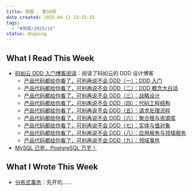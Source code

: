 ```yaml
---
title: 周报 - 第16周
date created: 2025-04-13 22:31:32
tags:
  - "#周报/2025/16"
status: Ongoing
---
```


## What I Read This Week

- [码如云 DDD 入门博客阅读](../Readings/码如云%20DDD/Readme.md)：阅读了码如云的 DDD 设计博客
    - [产品代码都给你看了，可别再说不会 DDD（一）：DDD 入门](../Readings/码如云%20DDD/产品代码都给你看了，可别再说不会%20DDD（一）：DDD%20入门.md)
    - [产品代码都给你看了，可别再说不会 DDD（二）：DDD 概念大白话](../Readings/码如云%20DDD/产品代码都给你看了，可别再说不会%20DDD（二）：DDD%20概念大白话.md)
    - [产品代码都给你看了，可别再说不会 DDD（三）：战略设计](../Readings/码如云%20DDD/产品代码都给你看了，可别再说不会%20DDD（三）：战略设计.md)
    - [产品代码都给你看了，可别再说不会 DDD（四）：代码工程结构](../Readings/码如云%20DDD/产品代码都给你看了，可别再说不会%20DDD（四）：代码工程结构.md)
    - [产品代码都给你看了，可别再说不会 DDD（五）：请求处理流程](../Readings/码如云%20DDD/产品代码都给你看了，可别再说不会%20DDD（五）：请求处理流程.md)
    - [产品代码都给你看了，可别再说不会 DDD（六）：聚合根与资源库](../Readings/码如云%20DDD/产品代码都给你看了，可别再说不会%20DDD（六）：聚合根与资源库.md)
    - [产品代码都给你看了，可别再说不会 DDD（七）：实体与值对象](../Readings/码如云%20DDD/产品代码都给你看了，可别再说不会%20DDD（七）：实体与值对象.md)
    - [产品代码都给你看了，可别再说不会 DDD（八）：应用服务与领域服务](../Readings/码如云%20DDD/产品代码都给你看了，可别再说不会%20DDD（八）：应用服务与领域服务.md)
    - [产品代码都给你看了，可别再说不会 DDD（九）：领域事件](../Readings/码如云%20DDD/产品代码都给你看了，可别再说不会%20DDD（九）：领域事件.md)
- [MySQL 已死，PostgreSQL 万岁！](../Readings/MySQL%20已死，PostgreSQL%20万岁！.md)

## What I Wrote This Week

- [分布式事务](../Wiki/分布式事务.md)：先开坑……
